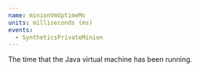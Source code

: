 ```yaml
---
name: minionVmUptimeMs
units: milliseconds (ms)
events:
  - SyntheticsPrivateMinion
---
```


The time that the Java virtual machine has been running.